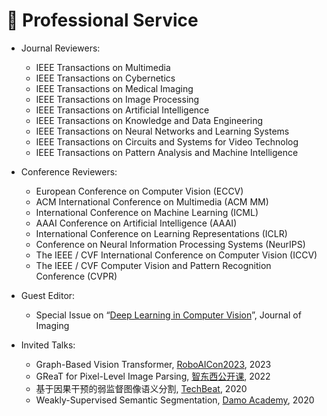 # 📖 Professional Service
- Journal Reviewers:
  - IEEE Transactions on Multimedia
  - IEEE Transactions on Cybernetics
  - IEEE Transactions on Medical Imaging
  - IEEE Transactions on Image Processing
  - IEEE Transactions on Artificial Intelligence
  - IEEE Transactions on Knowledge and Data Engineering
  - IEEE Transactions on Neural Networks and Learning Systems
  - IEEE Transactions on Circuits and Systems for Video Technolog
  - IEEE Transactions on Pattern Analysis and Machine Intelligence

- Conference Reviewers:
  - European Conference on Computer Vision (ECCV)
  - ACM International Conference on Multimedia (ACM MM)
  - International Conference on Machine Learning (ICML)
  - AAAI Conference on Artificial Intelligence (AAAI) 
  - International Conference on Learning Representations (ICLR)
  - Conference on Neural Information Processing Systems (NeurIPS)
  - The IEEE / CVF International Conference on Computer Vision (ICCV) 
  - The IEEE / CVF Computer Vision and Pattern Recognition Conference (CVPR)



- Guest Editor:
  - Special Issue on “[Deep Learning in Computer Vision](https://www.mdpi.com/journal/jimaging/special_issues/JPK36G569L)”, Journal of Imaging

- Invited Talks:
  - Graph-Based Vision Transformer, [RoboAICon2023](https://2023.theresearchcatalyst-robo.com/), 2023
  - GReaT for Pixel-Level Image Parsing, [智东西公开课](https://course.zhidx.com/c/MmFlNDMyNTEwOWYwNmM0ZDgyYTM=), 2022
  - 基于因果干预的弱监督图像语义分割, [TechBeat](https://www.techbeat.net/talk-info?id=483), 2020
  - Weakly-Supervised Semantic Segmentation, [Damo Academy](https://t.bilibili.com/464398595921845696?tab=2), 2020
